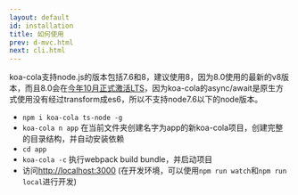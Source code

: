 ```yaml
---
layout: default
id: installation
title: 如何使用
prev: d-mvc.html
next: cli.html
---
```



koa-cola支持node.js的版本包括7.6和8，建议使用8，因为8.0使用的最新的v8版本，而且8.0会在[今年10月正式激活LTS](https://github.com/nodejs/LTS)，因为koa-cola的async/await是原生方式使用没有经过transform成es6，所以不支持node7.6以下的node版本。

* `npm i koa-cola ts-node -g`
* `koa-cola n app` 在当前文件夹创建名字为app的新koa-cola项目，创建完整的目录结构，并自动安装依赖
* `cd app`
* `koa-cola -c` 执行webpack build bundle，并启动项目
* 访问[http://localhost:3000](http://localhost:3000)
(在开发环境，可以使用`npm run watch`和`npm run local`进行开发)

